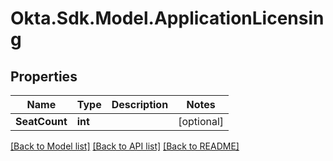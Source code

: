 # Okta.Sdk.Model.ApplicationLicensing

## Properties

Name | Type | Description | Notes
------------ | ------------- | ------------- | -------------
**SeatCount** | **int** |  | [optional] 

[[Back to Model list]](../README.md#documentation-for-models) [[Back to API list]](../README.md#documentation-for-api-endpoints) [[Back to README]](../README.md)

